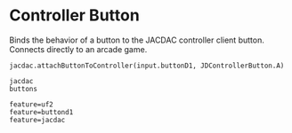 # Controller Button

Binds the behavior of a button to the JACDAC controller client button. Connects directly to an arcade game.

```blocks
jacdac.attachButtonToController(input.buttonD1, JDControllerButton.A)
```

```package
jacdac
buttons
```

```config
feature=uf2
feature=buttond1
feature=jacdac
```